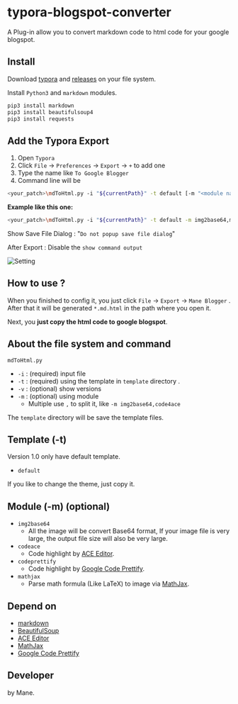 # typora-blogspot-converter

A Plug-in allow you to convert markdown code to html code for your google blogspot.

## Install

Download [typora](https://typora.io/) and [releases](https://github.com/Mane-Network-Team/typora-blogspot-converter/releases) on your file system.

Install `Python3` and `markdown` modules.

```bash
pip3 install markdown
pip3 install beautifulsoup4
pip3 install requests
```

## Add the Typora Export

1. Open `Typora`
2. Click `File` -> `Preferences` -> `Export`  -> `+`  to add one 
3. Type the name like `To Google Blogger`
4. Command line will be 

```bash
<your_patch>\mdToHtml.py -i "${currentPath}" -t default [-m "<module name>"]
```

**Example like this one:** 

```bash
<your_patch>\mdToHtml.py -i "${currentPath}" -t default -m img2base64,mathjax,codeace
```

Show Save File Dialog : "`Do not popup save file dialog`"

After Export : Disable the `show command output`

![Setting](https://raw.githubusercontent.com/Mane-Network-Team/typora-blogspot-converter/main/picture/setting.png)

## How to use ?

When you finished to config it, you just click `File` -> `Export` -> `Mane Blogger` . After that it will be generated `*.md.html` in the path where you open it.

Next, you **just copy the html code to google blogspot**.

## About the file system and command

`mdToHtml.py` 

- `-i` : (required) input file
- `-t` : (required) using the template in `template` directory .
- `-v` : (optional) show versions
- `-m` : (optional) using module
  - Multiple use `,` to split it, like `-m img2base64,code4ace`

The `template` directory will be save the template files.

## Template (-t)

Version 1.0 only have default template.

- `default` 

If you like to change the theme, just copy it.

## Module (-m) (optional)

- `img2base64`
  - All the image will be convert Base64 format, If your image file is very large, the output file size will also be very large.
- `codeace`
  - Code highlight by [ACE Editor](https://ace.c9.io/).
- `codeprettify`
  - Code highlight by [Google Code Prettify](https://github.com/googlearchive/code-prettify).
- `mathjax`
  - Parse math formula (Like LaTeX) to image via [MathJax](https://www.mathjax.org/).

## Depend on

+ [markdown](https://github.com/Python-Markdown/markdown)
+ [BeautifulSoup](https://www.crummy.com/software/BeautifulSoup/)
+ [ACE Editor](https://ace.c9.io/)
+ [MathJax](https://www.mathjax.org/)
+ [Google Code Prettify](https://github.com/googlearchive/code-prettify)

## Developer

by Mane.

